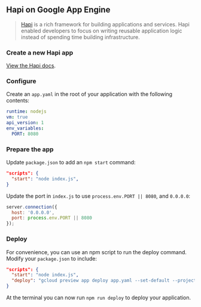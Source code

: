 ## Hapi on Google App Engine

> [Hapi](http://hapijs.com/) is a rich framework for building applications and services. Hapi enabled developers to focus on writing reusable application logic instead of spending time building infrastructure.

### Create a new Hapi app

[View the Hapi docs](http://hapijs.com/).

### Configure

Create an `app.yaml` in the root of your application with the following contents:

```yaml
runtime: nodejs
vm: true
api_version: 1
env_variables:
  PORT: 8080
```

### Prepare the app

Update `package.json` to add an `npm start` command:

```json
"scripts": {
  "start": "node index.js",
}
```

Update the port in `index.js` to use `process.env.PORT || 8080`, and `0.0.0.0`:

```js
server.connection({
  host: '0.0.0.0',
  port: process.env.PORT || 8080
});
```

### Deploy

For convenience, you can use an npm script to run the deploy command. Modify your `package.json` to include:

```json
"scripts": {
  "start": "node index.js",
  "deploy": "gcloud preview app deploy app.yaml --set-default --project [project id]"
}
```

At the terminal you can now run `npm run deploy` to deploy your application.